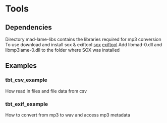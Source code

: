 # Tools

## Dependencies
Directory mad-lame-libs contains the libraries required for mp3 conversion    
To use download and install sox & exiftool [sox](http://sox.sourceforge.net/) [exiftool](https://www.sno.phy.queensu.ca/~phil/exiftool/)
Add libmad-0.dll and libmp3lame-0.dll to the folder where SOX was installed  

## Examples
### tbt_csv_example
How read in files and file data from csv  

### tbt_exif_example
How to convert from mp3 to wav and access mp3 metadata

